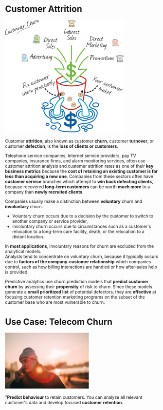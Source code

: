 # Customer Attrition
![image.png](churn.png)<br><br>
Customer __attrition__, also known as customer __churn__, customer __turnover__, or customer __defection__, is the __loss of clients or customers__.

Telephone service companies, Internet service providers, pay TV companies, insurance firms, and alarm monitoring services, often use customer attrition analysis and customer attrition rates as one of their __key business metrics__  because the __cost of retaining an existing customer is far less than acquiring a new one__. Companies from these sectors often have __customer service__ branches which attempt to __win back defecting clients__, because recovered __long-term customers__ can be worth __much more__ to a company than __newly recruited clients__.

Companies usually make a distinction between __voluntary__ churn and __involuntary__ churn. 
- Voluntary churn occurs due to a decision by the customer to switch to another company or service provider, 
- Involuntary churn occurs due to circumstances such as a customer's relocation to a long-term care facility, death, or the relocation to a distant location.<br>


In __most applications__, involuntary reasons for churn are excluded from the analytical models. <br> Analysts tend to concentrate on voluntary churn, because it typically occurs due to __factors of the company-customer relationship__ which companies control, such as how billing interactions are handled or how after-sales help is provided.

Predictive analytics  use churn prediction models that __predict customer churn__ by assessing their __propensity__ of risk to churn. Since these models generate a __small prioritized list__ of potential defectors, they are __effective__ at focusing customer retention marketing programs on the subset of the customer base who are most vulnerable to churn.
# Use Case: Telecom Churn
![image.jpeg](images.jpeg)<br><br>
"__Predict behaviour__ to retain customers. You can analyze all relevant customer's data and develop focused __customer retention__.


